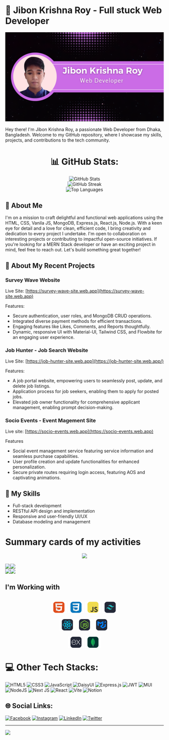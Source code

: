 # 👋 Jibon Krishna Roy - Full stuck Web Developer

![Profile Image](https://raw.githubusercontent.com/jibon-roy/jibon-roy/main/src/profile.png)

Hey there! I'm Jibon Krishna Roy, a passionate Web Developer from Dhaka, Bangladesh. Welcome to my GitHub repository, where I showcase my skills, projects, and contributions to the tech community.
<div align="center">

# 📊 GitHub Stats:

<img src="https://github-readme-stats.vercel.app/api?username=jibon-roy&theme=dark&hide_border=false&include_all_commits=false&count_private=false" alt="GitHub Stats" /> <br />
<img src="https://github-readme-streak-stats.herokuapp.com/?user=jibon-roy&theme=dark&hide_border=false" alt="GitHub Streak" /> <br />
<img src="https://github-readme-stats.vercel.app/api/top-langs/?username=jibon-roy&theme=dark&hide_border=false&include_all_commits=false&count_private=false&layout=compact" alt="Top Languages" />
</div>

## 🚀 About Me

I'm on a mission to craft delightful and functional web applications using the HTML, CSS, Vanila JS, MongoDB, Express.js, React.js, Node.js. With a keen eye for detail and a love for clean, efficient code, I bring creativity and dedication to every project I undertake. I'm open to collaboration on interesting projects or contributing to impactful open-source initiatives. If you're looking for a MERN Stack developer or have an exciting project in mind, feel free to reach out. Let's build something great together!

## 💼 About My Recent Projects

### Survey Wave Website
Live Site: [https://survey-wave-site.web.app](https://survey-wave-site.web.app)

Features:
- Secure authentication, user roles, and MongoDB CRUD operations.
- Integrated diverse payment methods for efficient transactions.
- Engaging features like Likes, Comments, and Reports thoughtfully.
- Dynamic, responsive UI with Material-UI, Tailwind CSS, and Flowbite for an engaging user experience.

### Job Hunter - Job Search Website
Live Site: [https://job-hunter-site.web.app](https://job-hunter-site.web.app/)

Features:
- A job portal website, empowering users to seamlessly post, update, and delete job listings.
- Application process for job seekers, enabling them to apply for posted jobs.
- Elevated job owner functionality for comprehensive applicant management, enabling prompt decision-making.

### Socio Events - Event Magement Site
Live site: [https://socio-events.web.app](https://socio-events.web.app)

Features
- Social event management service featuring service information and seamless purchase capabilities.
- User profile creation and update functionalities for enhanced personalization.
- Secure private routes requiring login access, featuring AOS and captivating animations.


## 🔧 My Skills

- Full-stack development
- RESTful API design and implementation
- Responsive and user-friendly UI/UX
- Database modeling and management

<h1>Summary cards of my activities</h1>
<div align="center">

![](http://github-profile-summary-cards.vercel.app/api/cards/profile-details?username=jibon-roy&theme=jolly)
</div>

<div align="center" style="display: flex;">
<img src="http://github-profile-summary-cards.vercel.app/api/cards/repos-per-language?username=jibon-roy&theme=jolly" />
<img src="http://github-profile-summary-cards.vercel.app/api/cards/most-commit-language?username=jibon-roy&theme=jolly" />
</div>

<div align="center" style="display : flex">

<img src="http://github-profile-summary-cards.vercel.app/api/cards/stats?username=jibon-roy&theme=jolly"/>
<img src="http://github-profile-summary-cards.vercel.app/api/cards/productive-time?username=jibon-roy&theme=jolly&utcOffset=8"/>
</div>

## I'm Working with

<div align="center">
<br>
<img style="width: 10%;" src="src/html.svg" alt="">
<img style="width: 10%;" src="src/css.svg" alt="">
<img style="width: 10%;" src="src/java.svg" alt="">
<img style="width: 10%;" src="src/Metarial.svg" alt="">
</div>
<br>
<div align="center">

<img style="width: 10%;" src="src/react.svg" alt="">
<img style="width: 10%;" src="src/node.svg" alt="">
<img style="width: 10%;" src="src/meta.svg" alt="">
</div>
<br>
<div align="center" style="margin-bottom: 10px;">
<img style="width: 10%;" src="src/express.svg" alt="">
<img style="width: 10%;" src="src/mongo.svg" alt="">

</div>


# 💻 Other Tech Stacks:
![HTML5](https://img.shields.io/badge/html5-%23E34F26.svg?style=for-the-badge&logo=html5&logoColor=white) ![CSS3](https://img.shields.io/badge/css3-%231572B6.svg?style=for-the-badge&logo=css3&logoColor=white) ![JavaScript](https://img.shields.io/badge/javascript-%23323330.svg?style=for-the-badge&logo=javascript&logoColor=%23F7DF1E) ![DaisyUI](https://img.shields.io/badge/daisyui-5A0EF8?style=for-the-badge&logo=daisyui&logoColor=white) ![Express.js](https://img.shields.io/badge/express.js-%23404d59.svg?style=for-the-badge&logo=express&logoColor=%2361DAFB) ![JWT](https://img.shields.io/badge/JWT-black?style=for-the-badge&logo=JSON%20web%20tokens) ![MUI](https://img.shields.io/badge/MUI-%230081CB.svg?style=for-the-badge&logo=mui&logoColor=white) ![NodeJS](https://img.shields.io/badge/node.js-6DA55F?style=for-the-badge&logo=node.js&logoColor=white) ![Next JS](https://img.shields.io/badge/Next-black?style=for-the-badge&logo=next.js&logoColor=white) ![React](https://img.shields.io/badge/react-%2320232a.svg?style=for-the-badge&logo=react&logoColor=%2361DAFB) ![Vite](https://img.shields.io/badge/vite-%23646CFF.svg?style=for-the-badge&logo=vite&logoColor=white) ![Notion](https://img.shields.io/badge/Notion-%23000000.svg?style=for-the-badge&logo=notion&logoColor=white)


## 🌐 Social Links:
[![Facebook](https://img.shields.io/badge/Facebook-%231877F2.svg?logo=Facebook&logoColor=white)](https://facebook.com/jkroyjoy1) [![Instagram](https://img.shields.io/badge/Instagram-%23E4405F.svg?logo=Instagram&logoColor=white)](https://instagram.com/jibonkr512) [![LinkedIn](https://img.shields.io/badge/LinkedIn-%230077B5.svg?logo=linkedin&logoColor=white)](https://linkedin.com/in/jibon-roy) [![Twitter](https://img.shields.io/badge/Twitter-%231DA1F2.svg?logo=Twitter&logoColor=white)](https://twitter.com/JibonKrishnaRo6) 

---
[![](https://visitcount.itsvg.in/api?id=jibon-roy&icon=0&color=0)](https://visitcount.itsvg.in)
